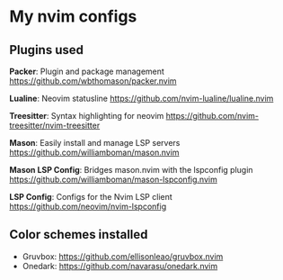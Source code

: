 # My nvim configs

## Plugins used

__Packer__: Plugin and package management
https://github.com/wbthomason/packer.nvim

__Lualine__: Neovim statusline
https://github.com/nvim-lualine/lualine.nvim

__Treesitter__: Syntax highlighting for neovim
https://github.com/nvim-treesitter/nvim-treesitter

__Mason__: Easily install and manage LSP servers
https://github.com/williamboman/mason.nvim

__Mason LSP Config__: Bridges mason.nvim with the lspconfig plugin
https://github.com/williamboman/mason-lspconfig.nvim

__LSP Config__: Configs for the Nvim LSP client
https://github.com/neovim/nvim-lspconfig

## Color schemes installed
- Gruvbox: https://github.com/ellisonleao/gruvbox.nvim
- Onedark: https://github.com/navarasu/onedark.nvim
